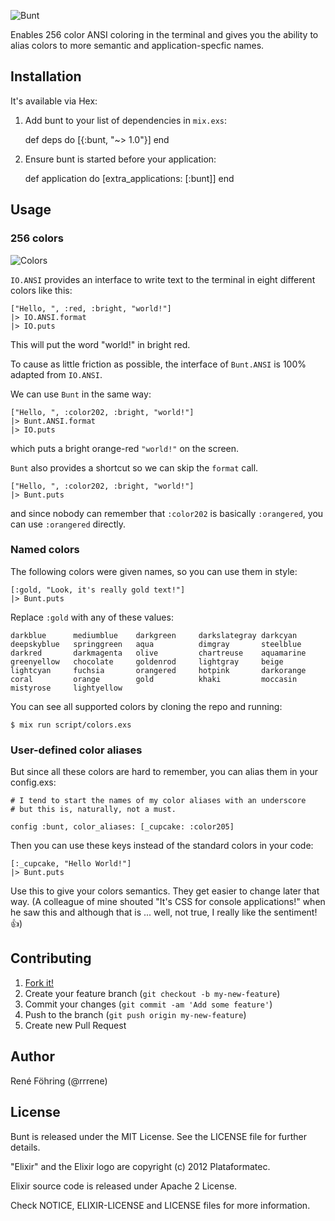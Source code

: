 ![Bunt](https://raw.github.com/rrrene/bunt/master/assets/logo.png)

Enables 256 color ANSI coloring in the terminal and gives you the ability to alias colors to more semantic and application-specfic names.


## Installation

It's available via Hex:

  1. Add bunt to your list of dependencies in `mix.exs`:

        def deps do
          [{:bunt, "~> 1.0"}]
        end

  2. Ensure bunt is started before your application:

        def application do
          [extra_applications: [:bunt]]
        end



## Usage



### 256 colors

![Colors](https://raw.github.com/rrrene/bunt/master/assets/colors.png)

`IO.ANSI` provides an interface to write text to the terminal in eight different colors like this:

    ["Hello, ", :red, :bright, "world!"]
    |> IO.ANSI.format
    |> IO.puts

This will put the word "world!" in bright red.

To cause as little friction as possible, the interface of `Bunt.ANSI` is 100% adapted from `IO.ANSI`.

We can use `Bunt` in the same way:

    ["Hello, ", :color202, :bright, "world!"]
    |> Bunt.ANSI.format
    |> IO.puts

which puts a bright orange-red `"world!"` on the screen.

`Bunt` also provides a shortcut so we can skip the `format` call.

    ["Hello, ", :color202, :bright, "world!"]
    |> Bunt.puts

and since nobody can remember that `:color202` is basically `:orangered`, you can use `:orangered` directly.



### Named colors

The following colors were given names, so you can use them in style:

    [:gold, "Look, it's really gold text!"]
    |> Bunt.puts

Replace `:gold` with any of these values:

    darkblue      mediumblue    darkgreen     darkslategray darkcyan
    deepskyblue   springgreen   aqua          dimgray       steelblue
    darkred       darkmagenta   olive         chartreuse    aquamarine
    greenyellow   chocolate     goldenrod     lightgray     beige
    lightcyan     fuchsia       orangered     hotpink       darkorange
    coral         orange        gold          khaki         moccasin
    mistyrose     lightyellow

You can see all supported colors by cloning the repo and running:

    $ mix run script/colors.exs

### User-defined color aliases

But since all these colors are hard to remember, you can alias them in your config.exs:

    # I tend to start the names of my color aliases with an underscore
    # but this is, naturally, not a must.

    config :bunt, color_aliases: [_cupcake: :color205]

Then you can use these keys instead of the standard colors in your code:

    [:_cupcake, "Hello World!"]
    |> Bunt.puts

Use this to give your colors semantics. They get easier to change later that way. (A colleague of mine shouted "It's CSS for console applications!" when he saw this and although that is ... well, not true, I really like the sentiment! :+1:)




## Contributing

1. [Fork it!](http://github.com/rrrene/bunt/fork)
2. Create your feature branch (`git checkout -b my-new-feature`)
3. Commit your changes (`git commit -am 'Add some feature'`)
4. Push to the branch (`git push origin my-new-feature`)
5. Create new Pull Request



## Author

René Föhring (@rrrene)



## License

Bunt is released under the MIT License. See the LICENSE file for further
details.

"Elixir" and the Elixir logo are copyright (c) 2012 Plataformatec.

Elixir source code is released under Apache 2 License.

Check NOTICE, ELIXIR-LICENSE and LICENSE files for more information.
